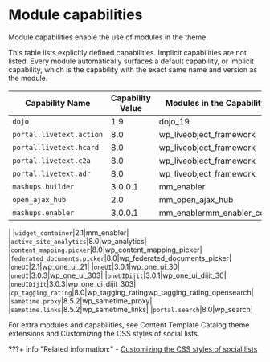 # Module capabilities

Module capabilities enable the use of modules in the theme.

This table lists explicitly defined capabilities. Implicit capabilities are not listed. Every module automatically surfaces a default capability, or implicit capability, which is the capability with the exact same name and version as the module.

|Capability Name|Capability Value|Modules in the Capability|
|---------------|----------------|-------------------------|
|`dojo`|1.9|dojo\_19|
|`portal.livetext.action`|8.0|wp\_liveobject\_framework|
|`portal.livetext.hcard`|8.0|wp\_liveobject\_framework|
|`portal.livetext.c2a`|8.0|wp\_liveobject\_framework|
|`portal.livetext.adr`|8.0|wp\_liveobject\_framework|
|`mashups.builder`|3.0.0.1|mm\_enabler|
|`open_ajax_hub`|2.0|mm\_open\_ajax\_hub|
|`mashups.enabler`|3.0.0.1|mm\_enablermm\_enabler\_core

|
|`widget_container`|2.1|mm\_enabler|
|`active_site_analytics`|8.0|wp\_analytics|
|`content_mapping.picker`|8.0|wp\_content\_mapping\_picker|
|`federated_documents.picker`|8.0|wp\_federated\_documents\_picker|
|`oneUI`|2.1|wp\_one\_ui\_21|
|`oneUI`|3.0.1|wp\_one\_ui\_30|
|`oneUI`|3.0.3|wp\_one\_ui\_303|
|`oneUIDijit`|3.0.1|wp\_one\_ui\_dijit\_30|
|`oneUIDijit`|3.0.3|wp\_one\_ui\_dijit\_303|
|`cp_tagging_rating`|8.0|wp\_tagging\_ratingwp\_tagging\_rating\_opensearch|
|`sametime.proxy`|8.5.2|wp\_sametime\_proxy|
|`sametime.links`|8.5.2|wp\_sametime\_links|
|`portal.search`|8.0|wp\_search|

For extra modules and capabilities, see Content Template Catalog theme extensions and Customizing the CSS styles of social lists.


???+ info "Related information:"
    - [Customizing the CSS styles of social lists](../../../social_rendering/customizing_view_definitions/customizing_visualdesign/customizing_css_social_list/index.md)

